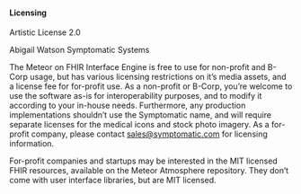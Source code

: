 #### Licensing

Artistic License 2.0

Abigail Watson
Symptomatic Systems

The Meteor on FHIR Interface Engine is free to use for non-profit and B-Corp usage, but has various licensing restrictions on it’s media assets, and a license fee for for-profit use.  As a non-profit or B-Corp, you’re welcome to use the software as-is for interoperability purposes, and to modify it according to your in-house needs.  Furthermore, any production implementations shouldn’t use the Symptomatic name, and will require separate licenses for the medical icons and stock photo imagery.  As a for-profit company, please contact sales@symptomatic.com for licensing information.  

For-profit companies and startups may be interested in the MIT licensed FHIR resources, available on the Meteor Atmosphere repository.   They don’t come with user interface libraries, but are MIT licensed.  
